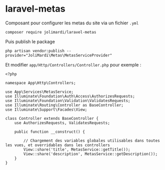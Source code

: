 # laravel-metas

Composant pour configurer les metas du site via un fichier `.yml`

```
composer require jolimardi/laravel-metas
```

Puis publish le package 

```
php artisan vendor:publish --provider="JoliMardi\Metas\MetasServiceProvider"
```

Et modifier `app/Http/Controllers/Controller.php` pour exemple : 

```
<?php

namespace App\Http\Controllers;

use App\Services\MetasService;
use Illuminate\Foundation\Auth\Access\AuthorizesRequests;
use Illuminate\Foundation\Validation\ValidatesRequests;
use Illuminate\Routing\Controller as BaseController;
use Illuminate\Support\Facades\View;

class Controller extends BaseController {
    use AuthorizesRequests, ValidatesRequests;

    public function __construct() {

        // Chargement des variables globales utilisables dans toutes les vues, et overridables dans les controllers
        View::share('title', MetasService::getTitle());
        View::share('description', MetasService::getDescription());
    }
}
``` 
